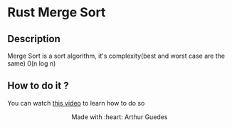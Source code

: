 # Rust Merge Sort

## Description
Merge Sort is a sort algorithm, it's complexity(best and worst case are the same) 0(n log n)

## How to do it ?
You can watch [this video](https://youtu.be/gR6nycuZKlM?t=7458) to learn how to do so

<p align="center">Made with :heart: Arthur Guedes</p>